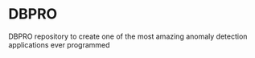 # DBPRO
DBPRO repository to create one of the most amazing anomaly detection applications ever programmed

